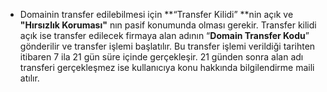 * Domainin transfer edilebilmesi için **“Transfer Kilidi” **nin açık ve **"Hırsızlık Koruması"** nın pasif konumunda olması gerekir. Transfer kilidi açık ise transfer edilecek firmaya alan adının “**Domain Transfer Kodu**” gönderilir ve transfer işlemi başlatılır. Bu transfer işlemi verildiği tarihten itibaren 7 ila 21 gün süre içinde gerçekleşir. 21 günden sonra alan adı transferi gerçekleşmez ise kullanıcıya konu hakkında bilgilendirme maili atılır.



